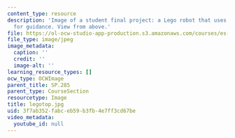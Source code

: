 ```yaml
---
content_type: resource
description: 'Image of a student final project: a Lego robot that uses light sensors
  for guidance. View from above.'
file: https://ol-ocw-studio-app-production.s3.amazonaws.com/courses/es-293-lego-robotics-spring-2007/3f7ab352fabceb59b3fb4e7ff3cd67be_legotop.jpg
file_type: image/jpeg
image_metadata:
  caption: ''
  credit: ''
  image-alt: ''
learning_resource_types: []
ocw_type: OCWImage
parent_title: SP.285
parent_type: CourseSection
resourcetype: Image
title: legotop.jpg
uid: 3f7ab352-fabc-eb59-b3fb-4e7ff3cd67be
video_metadata:
  youtube_id: null
---
```

